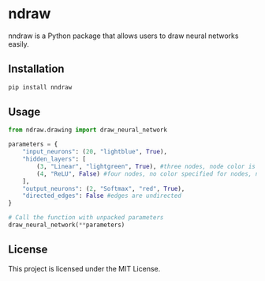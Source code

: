 # ndraw

nndraw is a Python package that allows users to draw neural networks easily.

## Installation

```bash
pip install nndraw
```

## Usage

```python
from ndraw.drawing import draw_neural_network

parameters = {
    "input_neurons": (20, "lightblue", True), 
    "hidden_layers": [
        (3, "Linear", "lightgreen", True), #three nodes, node color is lightgreen, labels for nodes
        (4, "ReLU", False) #four nodes, no color specified for nodes, no labels for nodes
    ],  
    "output_neurons": (2, "Softmax", "red", True), 
    "directed_edges": False #edges are undirected
}  

# Call the function with unpacked parameters
draw_neural_network(**parameters)
```

## License

This project is licensed under the MIT License.